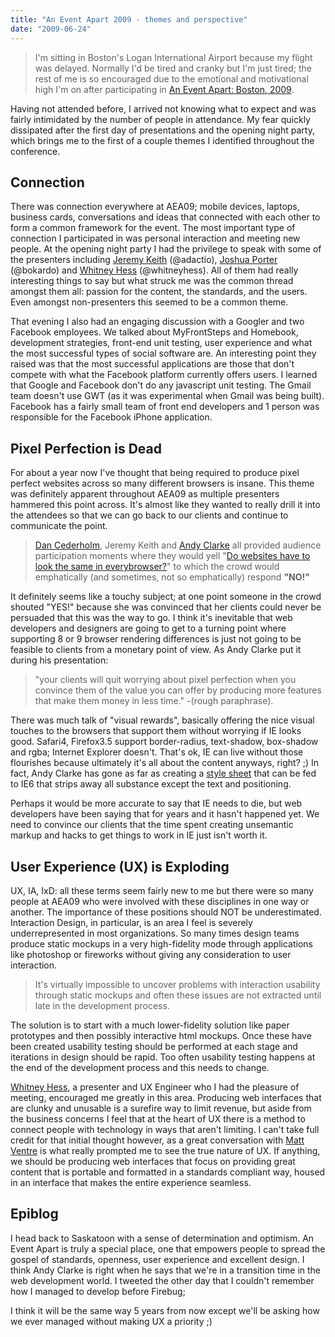 ```yaml
---
title: "An Event Apart 2009 - themes and perspective"
date: "2009-06-24"
---
```


> I'm sitting in Boston's Logan International Airport because my flight was delayed. Normally I'd be tired and cranky but I'm just tired;  the rest of me is so encouraged due to the emotional and motivational high I'm on after participating in [An Event Apart: Boston, 2009](https://www.aneventapart.com/2009/boston/).

Having not attended before, I arrived not knowing what to expect and was fairly intimidated by the number of people in attendance. My fear quickly dissipated after the first day of presentations and the opening night party, which brings me to the first of a couple themes I identified throughout the conference.

## Connection

There was connection everywhere at AEA09; mobile devices, laptops, business cards, conversations and ideas that connected with each other to form a common framework for the event. The most important type of connection I participated in was personal interaction and meeting new people. At the opening night party I had the privilege to speak with some of the presenters including [Jeremy Keith](https://www.adactio.com) (@adactio), [Joshua Porter](https://www.bokardo.com) (@bokardo) and [Whitney Hess](https://www.whitneyhess.com) (@whitneyhess). All of them had really interesting things to say but what struck me was the common thread amongst them all: passion for the content, the standards, and the users. Even amongst non-presenters this seemed to be a common theme.

That evening I also had an engaging discussion with a Googler and two Facebook employees. We talked about MyFrontSteps and Homebook, development strategies, front-end unit testing, user experience and what the most successful types of social software are. An interesting point they raised was that the most successful applications are those that don't compete with what the Facebook platform currently offers users. I learned that Google and Facebook don't do any javascript unit testing. The Gmail team doesn't use GWT (as it was experimental when Gmail was being built). Facebook has a fairly small team of front end developers and 1 person was responsible for the Facebook iPhone application.

## Pixel Perfection is Dead

For about a year now I've thought that being required to produce pixel perfect websites across so many different browsers is insane. This theme was definitely apparent throughout AEA09 as multiple presenters hammered this point across. It's almost like they wanted to really drill it into the attendees so that we can go back to our clients and continue to communicate the point.

> [Dan Cederholm](https://www.simplebits.com), Jeremy Keith and [Andy Clarke](https://www.stuffandnonsense.co.uk/) all provided audience participation moments where they would yell "[Do websites have to look the same in everybrowser?](https://dowebsitesneedtolookexactlythesameineverybrowser.com/)" to which the crowd would emphatically (and sometimes, not so emphatically) respond **"NO!"**

It definitely seems like a touchy subject; at one point someone in the crowd shouted "YES!" because she was convinced that her clients could never be persuaded that this was the way to go. I think it's inevitable that web developers and designers are going to get to a turning point where supporting 8 or 9 browser rendering differences is just not going to be feasible to clients from a monetary point of view. As Andy Clarke put it during his presentation:

> "your clients will quit worrying about pixel perfection when you convince them of the value you can offer by producing more features that make them money in less time." -(rough paraphrase).

There was much talk of "visual rewards", basically offering the nice visual touches to the browsers that support them without worrying if IE looks good. Safari4, Firefox3.5 support border-radius, text-shadow, box-shadow and rgba; Internet Explorer doesn't. That's ok, IE can live without those flourishes because ultimately it's all about the content anyways, right? ;) In fact, Andy Clarke has gone as far as creating a [style sheet](https://forabeautifulweb.com/blog/about/universal_internet_explorer_6_css/) that can be fed to IE6 that strips away all substance except the text and
positioning.

Perhaps it would be more accurate to say that IE needs to die, but web developers have been saying that for years and it hasn't happened yet. We need to convince our clients that the time spent creating unsemantic markup and hacks to get things to work in IE just isn't worth it.

## User Experience (UX) is Exploding

UX, IA, IxD: all these terms seem fairly new to me but there were so many people at AEA09 who were involved with these disciplines in one way or another. The importance of these positions should NOT be underestimated. Interaction Design, in particular, is an area I feel is severely underrepresented in most organizations. So many times design teams produce static mockups in a very high-fidelity mode through applications like photoshop or fireworks without giving any consideration to user interaction.

> It's virtually impossible to uncover problems with interaction usability through static mockups and often these issues are not extracted until late in the development process.

The solution is to start with a much lower-fidelity solution like paper prototypes and then possibly interactive html mockups. Once these have been created usability testing should be performed at each stage and iterations in design should be rapid. Too often usability testing happens at the end of the development process and this needs to change.

[Whitney Hess](https://www.whitneyhess.com), a presenter and UX Engineer who I had the pleasure of meeting, encouraged me greatly in this area. Producing web interfaces that are clunky and unusable is a surefire way to limit revenue, but aside from the business concerns I feel that at the heart of UX there is a method to connect people with technology in ways that aren't limiting. I can't take full credit for that initial thought however, as a great conversation with [Matt Ventre](https://www.matthewventre.com/) is what really prompted me to see the true nature of UX. If anything, we should be producing web interfaces that focus on providing great content that is portable and formatted in a standards compliant way, housed in an interface that makes the entire experience seamless.

## Epiblog

I head back to Saskatoon with a sense of determination and optimism. An Event Apart is truly a special place, one that empowers people to spread the gospel of
standards, openness, user experience and excellent design. I think Andy Clarke is right when he says that we're in a transition time in the web development world. I tweeted the other day that I couldn't remember how I managed to develop before Firebug;

I think it will be the same way 5 years from now except we'll be asking how we ever managed without making UX a priority ;)

